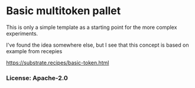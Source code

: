 # Basic multitoken pallet

This is only a simple template as a starting point for the more complex experiments.

I've found the idea somewhere else, but I see that this concept is based on example from recepies

https://substrate.recipes/basic-token.html

### License: Apache-2.0